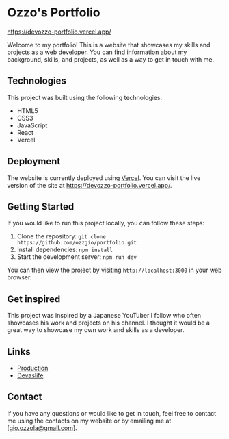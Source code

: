 # Ozzo's Portfolio
https://devozzo-portfolio.vercel.app/


Welcome to my portfolio! 
This is a website that showcases my skills and projects as a web developer. 
You can find information about my background, skills, and projects, as well as a way to get in touch with me. 

## Technologies

This project was built using the following technologies:

- HTML5
- CSS3
- JavaScript 
- React
- Vercel

## Deployment

The website is currently deployed using [Vercel](https://vercel.com/). 
You can visit the live version of the site at https://devozzo-portfolio.vercel.app/.

## Getting Started

If you would like to run this project locally, you can follow these steps:

1. Clone the repository: `git clone https://github.com/ozzgio/portfolio.git`
2. Install dependencies: `npm install`
3. Start the development server: `npm run dev`

You can then view the project by visiting `http://localhost:3000` in your web browser.

## Get inspired 
This project was inspired by a Japanese YouTuber I follow who often showcases his work and projects on his channel. 
I thought it would be a great way to showcase my own work and skills as a developer.

## Links

- [Production](https://devozzo-portfolio.vercel.app/)
- [Devaslife](https://youtube.com/@devaslife)

## Contact
If you have any questions or would like to get in touch, feel free to contact me using the contacts on my website or by emailing me at [gio.ozzola@gmail.com].
